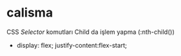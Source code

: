 # calisma

CSS *Selector* komutları
Child da işlem yapma (:nth-child())
 * display: flex;
  justify-content:flex-start;
